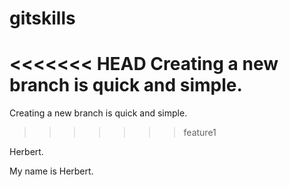 gitskills
=========

<<<<<<< HEAD
Creating a new branch is quick and simple.
=======
Creating a new branch is quick and simple.
>>>>>>> feature1

Herbert.

My name is Herbert.
